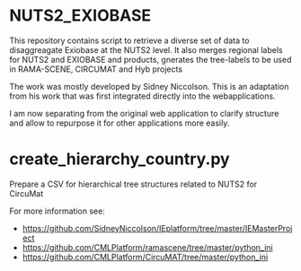 # NUTS2_EXIOBASE

This repository contains script to retrieve a diverse set of data to disaggreagate Exiobase at the NUTS2 level. 
It also merges regional labels for NUTS2 and EXIOBASE and products, gnerates the tree-labels to be used in RAMA-SCENE, CIRCUMAT and Hyb projects

The work was mostly developed by Sidney Niccolson. This is an adaptation from his work that was first integrated directly into the webapplications. 

I am now separating from the original web application to clarify structure and allow to repurpose it for other applications more easily. 

# create_hierarchy_country.py
Prepare a CSV for hierarchical tree structures related to NUTS2 for CircuMat



For more information see:
-  https://github.com/SidneyNiccolson/IEplatform/tree/master/IEMasterProject
-  https://github.com/CMLPlatform/ramascene/tree/master/python_ini
-  https://github.com/CMLPlatform/CircuMAT/tree/master/python_ini